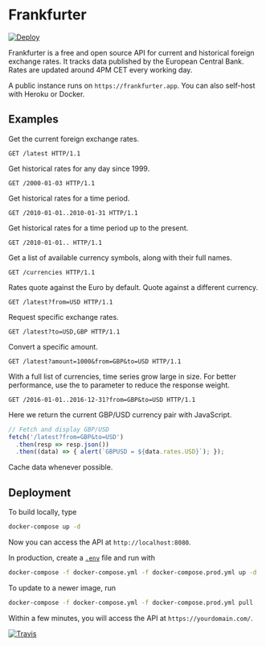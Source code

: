 # Frankfurter

[![Deploy](https://www.herokucdn.com/deploy/button.svg)](https://heroku.com/deploy?template=https://github.com/hakanensari/frankfurter)

Frankfurter is a free and open source API for current and historical foreign exchange rates. It tracks data published by the European Central Bank. Rates are updated around 4PM CET every working day.

A public instance runs on `https://frankfurter.app`. You can also self-host with Heroku or Docker.

## Examples

Get the current foreign exchange rates.

```http
GET /latest HTTP/1.1
```

Get historical rates for any day since 1999.

```http
GET /2000-01-03 HTTP/1.1
```

Get historical rates for a time period.

```http
GET /2010-01-01..2010-01-31 HTTP/1.1
```

Get historical rates for a time period up to the present.

```http
GET /2010-01-01.. HTTP/1.1
```

Get a list of available currency symbols, along with their full names.

```http
GET /currencies HTTP/1.1
```

Rates quote against the Euro by default. Quote against a different currency.

```http
GET /latest?from=USD HTTP/1.1
```

Request specific exchange rates.

```http
GET /latest?to=USD,GBP HTTP/1.1
```

Convert a specific amount.

```http
GET /latest?amount=1000&from=GBP&to=USD HTTP/1.1
```

With a full list of currencies, time series grow large in size. For better performance, use the to parameter to reduce the response weight.

```http
GET /2016-01-01..2016-12-31?from=GBP&to=USD HTTP/1.1
```

Here we return the current GBP/USD currency pair with JavaScript.

```js
// Fetch and display GBP/USD
fetch('/latest?from=GBP&to=USD')
  .then(resp => resp.json())
  .then((data) => { alert(`GBPUSD = ${data.rates.USD}`); });
```

Cache data whenever possible.

## Deployment

To build locally, type

```bash
docker-compose up -d
```

Now you can access the API at `http://localhost:8080`.

In production, create a [`.env`](.env.example) file and run with

```bash
docker-compose -f docker-compose.yml -f docker-compose.prod.yml up -d
```

To update to a newer image, run

```bash
docker-compose -f docker-compose.yml -f docker-compose.prod.yml pull
```

Within a few minutes, you will access the API at `https://yourdomain.com/`.

[![Travis](https://travis-ci.org/hakanensari/frankfurter.svg)](https://travis-ci.org/hakanensari/frankfurter)
